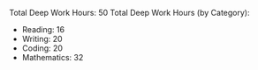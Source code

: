 Total Deep Work Hours: 50
Total Deep Work Hours (by Category):
  - Reading: 16
  - Writing: 20
  - Coding: 20
  - Mathematics: 32
